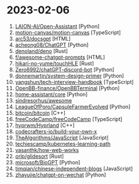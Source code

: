 # 2023-02-06

1. [LAION-AI/Open-Assistant](https://github.com/LAION-AI/Open-Assistant "OpenAssistant is a chat-based assistant that understands tasks, can interact with third-party systems, and retrieve information dynamically to do so.") [Python]
2. [motion-canvas/motion-canvas](https://github.com/motion-canvas/motion-canvas "Web-based tool for creating animations programmatically") [TypeScript]
3. [arc53/docsgpt](https://github.com/arc53/docsgpt "Use documentation and ask questions directly with DocsGPT") [HTML]
4. [acheong08/ChatGPT](https://github.com/acheong08/ChatGPT "Reverse engineered ChatGPT API") [Python]
5. [denoland/deno](https://github.com/denoland/deno "A modern runtime for JavaScript and TypeScript.") [Rust]
6. [f/awesome-chatgpt-prompts](https://github.com/f/awesome-chatgpt-prompts "This repo includes ChatGPT prompt curation to use ChatGPT better.") [HTML]
7. [hikari-no-yume/touchHLE](https://github.com/hikari-no-yume/touchHLE "High-level emulator for iPhone OS apps") [Rust]
8. [Zero6992/chatGPT-discord-bot](https://github.com/Zero6992/chatGPT-discord-bot "Integrate ChatGPT into your own discord bot") [Python]
9. [donnemartin/system-design-primer](https://github.com/donnemartin/system-design-primer "Learn how to design large-scale systems. Prep for the system design interview. Includes Anki flashcards.") [Python]
10. [yangshun/tech-interview-handbook](https://github.com/yangshun/tech-interview-handbook "💯 Curated coding interview preparation materials for busy software engineers") [TypeScript]
11. [OpenBB-finance/OpenBBTerminal](https://github.com/OpenBB-finance/OpenBBTerminal "Investment Research for Everyone, Anywhere.") [Python]
12. [home-assistant/core](https://github.com/home-assistant/core "🏡 Open source home automation that puts local control and privacy first.") [Python]
13. [sindresorhus/awesome](https://github.com/sindresorhus/awesome "😎 Awesome lists about all kinds of interesting topics") 
14. [LeagueOfPoro/CapsuleFarmerEvolved](https://github.com/LeagueOfPoro/CapsuleFarmerEvolved "Automatically drops from lolesports.com and farm Esports Capsules") [Python]
15. [bitcoin/bitcoin](https://github.com/bitcoin/bitcoin "Bitcoin Core integration/staging tree") [C++]
16. [freeCodeCamp/freeCodeCamp](https://github.com/freeCodeCamp/freeCodeCamp "freeCodeCamp.org's open-source codebase and curriculum. Learn to code for free.") [TypeScript]
17. [hyprwm/Hyprland](https://github.com/hyprwm/Hyprland "Hyprland is a highly customizable dynamic tiling Wayland compositor that doesn't sacrifice on its looks.") [C++]
18. [codecrafters-io/build-your-own-x](https://github.com/codecrafters-io/build-your-own-x "Master programming by recreating your favorite technologies from scratch.") 
19. [TheAlgorithms/JavaScript](https://github.com/TheAlgorithms/JavaScript "Algorithms and Data Structures implemented in JavaScript for beginners, following best practices.") [JavaScript]
20. [techiescamp/kubernetes-learning-path](https://github.com/techiescamp/kubernetes-learning-path "A roadmap to learn Kubernetes from scratch (Beginner to Advanced level)") 
21. [vasanthk/how-web-works](https://github.com/vasanthk/how-web-works "What happens behind the scenes when we type www.google.com in a browser?") 
22. [orlp/glidesort](https://github.com/orlp/glidesort "A Rust implementation of Glidesort, my stable adaptive quicksort/mergesort hybrid sorting algorithm.") [Rust]
23. [microsoft/BioGPT](https://github.com/microsoft/BioGPT "") [Python]
24. [timqian/chinese-independent-blogs](https://github.com/timqian/chinese-independent-blogs "中文独立博客列表") [JavaScript]
25. [zhayujie/chatgpt-on-wechat](https://github.com/zhayujie/chatgpt-on-wechat "使用ChatGPT搭建微信聊天机器人，基于OpenAI API和itchat实现。Wechat robot based on ChatGPT, which using OpenAI api and itchat library.") [Python]
